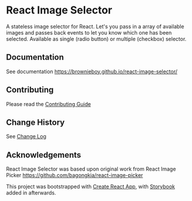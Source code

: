 # React Image Selector

A stateless image selector for React. Let's you pass in a array of available images and passes back events to let you know which one has been selected. Available as single (radio button) or multiple (checkbox) selector.

## Documentation

See documentation https://brownieboy.github.io/react-image-selector/

## Contributing

Please read the [Contributing Guide](CONTRIBUTING.md)

## Change History

See [Change Log](CHANGELOG.md)

## Acknowledgements

React Image Selector was based upon original work from React Image Picker https://github.com/bagongkia/react-image-picker

This project was bootstrapped with [Create React App](https://github.com/facebook/create-react-app), with [Storybook](https://storybook.js.org/) added in afterwards.
